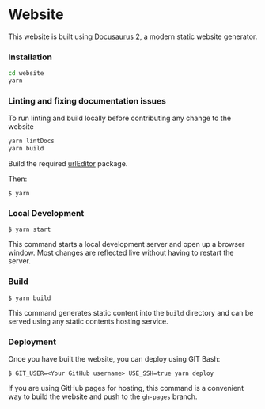 # Website

This website is built using [Docusaurus 2](https://v2.docusaurus.io/), a modern static website generator.


### Installation

```sh
cd website
yarn
```

### Linting and fixing documentation issues 

To run linting and build locally before contributing any change to the website

```sh
yarn lintDocs
yarn build
```


Build the required [urlEditor](../tools/urlEditor) package.

Then:

```
$ yarn
```

### Local Development

```
$ yarn start
```

This command starts a local development server and open up a browser window. Most changes are reflected live without having to restart the server.

### Build

```
$ yarn build
```

This command generates static content into the `build` directory and can be served using any static contents hosting service.

### Deployment

Once you have built the website, you can deploy using GIT Bash:

```
$ GIT_USER=<Your GitHub username> USE_SSH=true yarn deploy
```

If you are using GitHub pages for hosting, this command is a convenient way to build the website and push to the `gh-pages` branch.
